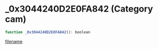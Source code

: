 # _0x3044240D2E0FA842 (Category cam)

```js
function _0x3044240D2E0FA842(): boolean
```

[filename](_0x3044240D2E0FA842_m.md ':include')
